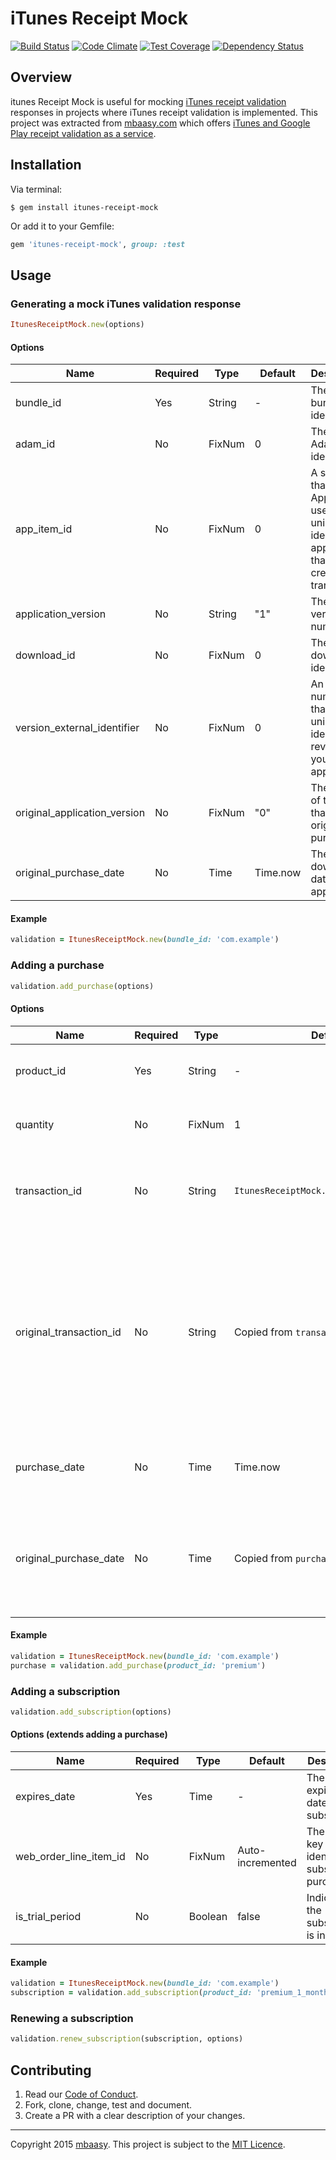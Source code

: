 # iTunes Receipt Mock

[![Build Status](https://travis-ci.org/mbaasy/itunes-receipt-ruby-mock.svg?branch=master)](https://travis-ci.org/mbaasy/itunes-receipt-ruby-mock)
[![Code Climate](https://codeclimate.com/github/mbaasy/itunes-receipt-ruby-mock/badges/gpa.svg)](https://codeclimate.com/github/mbaasy/itunes-receipt-ruby-mock)
[![Test Coverage](https://codeclimate.com/github/mbaasy/itunes-receipt-ruby-mock/badges/coverage.svg)](https://codeclimate.com/github/mbaasy/itunes-receipt-ruby-mock/coverage)
[![Dependency Status](https://gemnasium.com/mbaasy/itunes-receipt-ruby-mock.svg)](https://gemnasium.com/mbaasy/itunes-receipt-ruby-mock)

## Overview

itunes Receipt Mock is useful for mocking [iTunes receipt validation](https://developer.apple.com/library/ios/releasenotes/General/ValidateAppStoreReceipt/Chapters/ValidateRemotely.html) responses in projects where iTunes receipt validation is implemented. This project was extracted from [mbaasy.com](https://mbaasy.com/) which offers [iTunes and Google Play receipt validation as a service](https://mbaasy.com/docs/).

## Installation

Via terminal:

```
$ gem install itunes-receipt-mock
```

Or add it to your Gemfile:

```ruby
gem 'itunes-receipt-mock', group: :test
```

## Usage

### Generating a mock iTunes validation response

```ruby
ItunesReceiptMock.new(options)
```

#### Options

| Name | Required | Type | Default | Description |
| ---- | -------- | ---- | ------- | ----------- |
| bundle_id | Yes | String | - | The app's bundle identifier |
| adam_id | No | FixNum | 0 | The app's Adam identifier |
| app_item_id | No | FixNum | 0 | A string that the App Store uses to uniquely identify the application that created the transaction |
| application_version | No | String | "1" | The app's version number |
| download_id | No | FixNum | 0 | The app's download identifier |
| version_external_identifier | No | FixNum | 0 | An arbitrary number that uniquely identifies a revision of your application |
| original_application_version | No | FixNum | "0" | The version of the app that was originally purchased |
| original_purchase_date | No | Time | Time.now | The original download date of the app |

#### Example

```ruby
validation = ItunesReceiptMock.new(bundle_id: 'com.example')
```

### Adding a purchase

```ruby
validation.add_purchase(options)
```

#### Options

| Name | Required | Type | Default | Description |
| ---- | -------- | ---- | ------- | ----------- |
| product_id | Yes | String | - | In-app purchase product identifier |
| quantity | No | FixNum | 1 | The number of items purchased |
| transaction_id | No | String | `ItunesReceiptMock.next_transaction_id` | The transaction identifier of the item that was purchased |
| original_transaction_id | No | String | Copied from `transaction_id` | For a transaction that restores a previous transaction, the transaction identifier of the original transaction. Otherwise, identical to the transaction identifier |
| purchase_date | No | Time | Time.now | The date and time that the item was purchased |
| original_purchase_date | No | Time | Copied from `purchase_date` | For a transaction that restores a previous transaction, the date of the original transaction |

#### Example

```ruby
validation = ItunesReceiptMock.new(bundle_id: 'com.example')
purchase = validation.add_purchase(product_id: 'premium')
```

### Adding a subscription

```ruby
validation.add_subscription(options)
```

#### Options (extends adding a purchase)

| Name | Required | Type | Default | Description |
| ---- | -------- | ---- | ------- | ----------- |
| expires_date | Yes | Time | - | The expiration date for the subscription |
| web_order_line_item_id | No | FixNum | Auto-incremented | The primary key for identifying subscription purchases |
| is_trial_period | No | Boolean | false | Indicates if the subscription is in trial |

#### Example

```ruby
validation = ItunesReceiptMock.new(bundle_id: 'com.example')
subscription = validation.add_subscription(product_id: 'premium_1_month', expires_date: 1.month.from_now)
```

### Renewing a subscription

```ruby
validation.renew_subscription(subscription, options)
```

## Contributing

1. Read our [Code of Conduct](/CODE_OF_CONDUCT.md).
1. Fork, clone, change, test and document.
1. Create a PR with a clear description of your changes.

---

Copyright 2015 [mbaasy](https://mbaasy.com/). This project is subject to the [MIT Licence](/LICENCE.txt).

